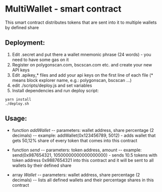 # MultiWallet - smart contract

This smart contract distributes tokens that are sent into it to multiple wallets by defined share

## Deployment:

1. Edit .secret and put there a wallet mnemonic phrase (24 words) - you need to have some gas on it
2. Register on polygonscan.com, bscscan.com etc. and create your new API keys
3. Edit .apikey_* files and add your api keys on the first line of each file (* means block explorer name, e.g.: polygonscan, bscscan ...)
4. edit ./scripts/deploy.js and set variables
5. Install dependencies and run deploy script:
```console
yarn install
./deploy.sh
```

## Usage:

- function *addWallet*
-- parameters: wallet address, share percentage (2 decimals)
-- example: addWallet(0x123456789, 5012) - adds wallet that gets 50,12% share of every token that comes into this contract

- function *send*
-- parameters: token address, amount
-- example: send(0x987654321, 10500000000000000000) - sends 10.5 tokens with token address 0x9887654321 into this contract and it will be sent to all wallets by their defined share

- array *Wallet*
-- parameters: wallet address, share percentage (2 decimals)
-- lists all defined wallets and their percentage shares in this contract
